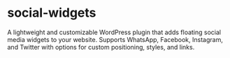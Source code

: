 # social-widgets
A lightweight and customizable WordPress plugin that adds floating social media widgets to your website. Supports WhatsApp, Facebook, Instagram, and Twitter with options for custom positioning, styles, and links.
